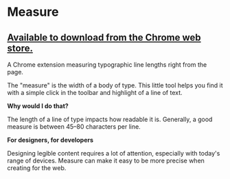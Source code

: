 # Measure
## [Available to download from the Chrome web store.](https://chrome.google.com/webstore/detail/measure/bbompmbliibpeaaloikpoahdokhjdmeg)

A Chrome extension measuring typographic line lengths right from the page.

The "measure" is the width of a body of type. This little tool helps you find it with a simple click in the toolbar and highlight of a line of text.

**Why would I do that?**

The length of a line of type impacts how readable it is. Generally, a good measure is between 45–80 characters per line.

**For designers, for developers**

Designing legible content requires a lot of attention, especially with today's range of devices. Measure can make it easy to be more precise when creating for the web.
